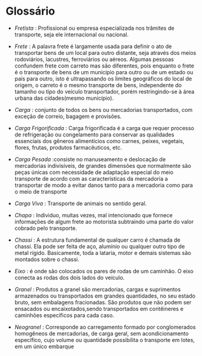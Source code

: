# Glossário

- *Fretista* : Profissional ou empresa especializada nos trâmites de transporte, seja ele internacional ou nacional.
 
- *Frete* : A palavra frete é largamente usada para definir o ato de transportar bens de um local para outro distante,
seja através dos meios rodoviários, lacustres, ferroviários ou aéreos. Algumas pessoas confundem frete com carreto mas são diferentes, 
pois enquanto o frete é o transporte de bens de um município para outro ou de um estado ou país para outro,
isto é ultrapassando os limites geográficos do local de origem, o carreto é o mesmo transporte de bens,
independente do tamanho ou tipo do veículo transportador, porém restringindo-se à área urbana das cidades(mesmo município).

- *Carga* : conjunto de todos os bens ou mercadorias transportados, com exceção de correio, bagagem e provisões.

- *Carga Frigorificada* : Carga frigorificada é a carga que requer processo de refrigeração ou congelamento para conservar as qualidades essenciais dos gêneros alimentícios
como carnes, peixes, vegetais, flores, frutas, produtos farmacêuticos, etc.

- *Carga Pesada* :consiste no manuseamento e deslocação de mercadorias indivisíveis, de grandes dimensões que normalmente são peças únicas com necessidade de adaptação especial
do meio transporte de acordo com as características da mercadoria a transportar de modo a evitar danos tanto para a mercadoria como para o meio de transporte

- *Carga Viva* : Transporte de animais no sentido geral.

- *Chapa* : Individuo, muitas vezes, mal intencionado que fornece informações de algum frete ao motorista subtraindo uma parte do valor cobrado pelo transporte.

- *Chassi* : A estrutura fundamental de qualquer carro é chamada de chassi. Ela pode ser feita de aço, alumínio ou qualquer outro tipo de metal rígido.
Basicamente, toda a lataria, motor e demais sistemas são montados sobre o chassi.

- *Eixo* : é onde são colocados os pares de rodas de um caminhão. O eixo conecta as rodas dos dois lados do veículo.

- *Granel* : Produtos a granel são mercadorias, cargas e suprimentos armazenados ou transportados em grandes quantidades, no seu estado bruto, sem embalagens fracionadas.
São produtos que não podem ser ensacados ou encaixotados,sendo transportados em contêineres e caminhões específicos para cada caso.

- *Neogranel* : Corresponde ao carregamento formado por conglomerados homogêneos de mercadorias, de carga geral, sem acondicionamento específico, cujo volume ou quantidade
possibilita o transporte em lotes, em um único embarque

